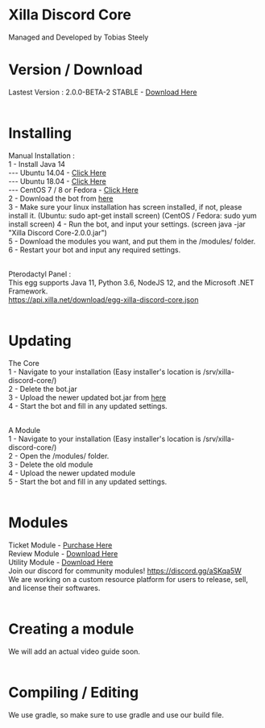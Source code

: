 # Xilla Discord Core<br>
Managed and Developed by Tobias Steely<br>



# Version / Download<br>
Lastest Version : 2.0.0-BETA-2 STABLE - <a href="https://api.xilla.net/download/Xilla%20Discord%20Core-2.0.0.jar">Download Here</a><br><br>

# Installing<br>
Manual Installation : <br>
 1 - Install Java 14<br>
 --- Ubuntu 14.04 - <a href="https://www.atlantic.net/hipaa-compliant-cloud-storage/how-to-install-java-ubuntu-14-04/">Click Here</a><br>
 --- Ubuntu 18.04 - <a href="https://computingforgeeks.com/install-oracle-java-openjdk-14-on-ubuntu-debian-linux/">Click Here</a><br>
 --- CentOS 7 / 8 or Fedora - <a href="https://computingforgeeks.com/install-oracle-java-openjdk-14-on-centosfedora-linux/">Click Here</a><br>
 2 - Download the bot from <a href="https://github.com/Alontrle/Xilla-Discord-Core/blob/master/Xilla-Discord-Core-v2/build/libs/Xilla%20Discord%20Core-2.0.0.jar">here</a><br>
 3 - Make sure your linux installation has screen installed, if not, please install it. (Ubuntu: sudo apt-get install screen) (CentOS / Fedora: sudo yum install screen)
 4 - Run the bot, and input your settings. (screen java -jar "Xilla Discord Core-2.0.0.jar")<br>
 5 - Download the modules you want, and put them in the /modules/ folder.<br>
 6 - Restart your bot and input any required settings.<br><br>
 
 Pterodactyl Panel : <br>
 This egg supports Java 11, Python 3.6, NodeJS 12, and the Microsoft .NET Framework. <br>
https://api.xilla.net/download/egg-xilla-discord-core.json<br><br>
 
# Updating<br>
The Core<br>
 1 - Navigate to your installation (Easy installer's location is /srv/xilla-discord-core/)<br>
 2 - Delete the bot.jar<br>
 3 - Upload the newer updated bot.jar from <a href="https://api.xilla.net/download/Xilla%20Discord%20Core-2.0.0.jar">here</a><br>
 4 - Start the bot and fill in any updated settings.<br><br>

A Module<br>
 1 - Navigate to your installation (Easy installer's location is /srv/xilla-discord-core/)<br>
 2 - Open the /modules/ folder.<br>
 3 - Delete the old module<br>
 4 - Upload the newer updated module<br>
 5 - Start the bot and fill in any updated settings.<br><br>

# Modules<br> 
Ticket Module - <a href="https://www.mc-market.org/resources/16500/">Purchase Here</a><br>
Review Module - <a href="https://api.xilla.net/download/ReviewBot-1.0-SNAPSHOT.jar">Download Here</a><br>
Utility Module - <a href="https://api.xilla.net/download/UtilityBot-1.0-SNAPSHOT.jar">Download Here</a><br>
Join our discord for community modules! https://discord.gg/aSKqa5W<br>
We are working on a custom resource platform for users to release, sell, and license their softwares.<br><br>

# Creating a module<br>
We will add an actual video guide soon.<br><br>

# Compiling / Editing<br>
We use gradle, so make sure to use gradle and use our build file.
